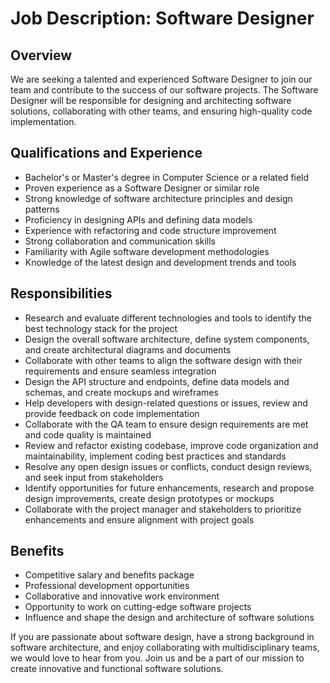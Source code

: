 # Job Description: Software Designer

## Overview

We are seeking a talented and experienced Software Designer to join our team and contribute to the success of our software projects. The Software Designer will be responsible for designing and architecting software solutions, collaborating with other teams, and ensuring high-quality code implementation. 

## Qualifications and Experience

- Bachelor's or Master's degree in Computer Science or a related field
- Proven experience as a Software Designer or similar role
- Strong knowledge of software architecture principles and design patterns
- Proficiency in designing APIs and defining data models
- Experience with refactoring and code structure improvement
- Strong collaboration and communication skills
- Familiarity with Agile software development methodologies
- Knowledge of the latest design and development trends and tools

## Responsibilities

- Research and evaluate different technologies and tools to identify the best technology stack for the project
- Design the overall software architecture, define system components, and create architectural diagrams and documents
- Collaborate with other teams to align the software design with their requirements and ensure seamless integration
- Design the API structure and endpoints, define data models and schemas, and create mockups and wireframes
- Help developers with design-related questions or issues, review and provide feedback on code implementation
- Collaborate with the QA team to ensure design requirements are met and code quality is maintained
- Review and refactor existing codebase, improve code organization and maintainability, implement coding best practices and standards
- Resolve any open design issues or conflicts, conduct design reviews, and seek input from stakeholders
- Identify opportunities for future enhancements, research and propose design improvements, create design prototypes or mockups
- Collaborate with the project manager and stakeholders to prioritize enhancements and ensure alignment with project goals

## Benefits

- Competitive salary and benefits package
- Professional development opportunities
- Collaborative and innovative work environment
- Opportunity to work on cutting-edge software projects
- Influence and shape the design and architecture of software solutions

If you are passionate about software design, have a strong background in software architecture, and enjoy collaborating with multidisciplinary teams, we would love to hear from you. Join us and be a part of our mission to create innovative and functional software solutions.